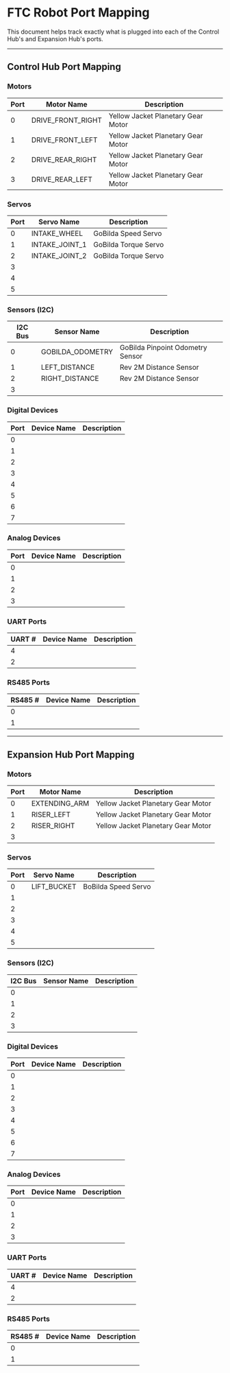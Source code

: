 # FTC Robot Port Mapping

This document helps track exactly what is plugged into each of the Control Hub's and Expansion Hub's ports.

---

## Control Hub Port Mapping

### Motors

| Port | Motor Name         | Description
|------|--------------------|------------------------------------
| 0    | DRIVE_FRONT_RIGHT  | Yellow Jacket Planetary Gear Motor
| 1    | DRIVE_FRONT_LEFT   | Yellow Jacket Planetary Gear Motor
| 2    | DRIVE_REAR_RIGHT   | Yellow Jacket Planetary Gear Motor
| 3    | DRIVE_REAR_LEFT    | Yellow Jacket Planetary Gear Motor  

### Servos

| Port | Servo Name         | Description
|------|--------------------|------------------------------------
| 0    | INTAKE_WHEEL       | GoBilda Speed Servo
| 1    | INTAKE_JOINT_1     | GoBilda Torque Servo
| 2    | INTAKE_JOINT_2     | GoBilda Torque Servo
| 3    |                    |
| 4    |                    |
| 5    |                    |

### Sensors (I2C)

| I2C Bus | Sensor Name       | Description
|---------|-------------------|------------------------------------
| 0       | GOBILDA_ODOMETRY  | GoBilda Pinpoint Odometry Sensor
| 1       | LEFT_DISTANCE     | Rev 2M Distance Sensor
| 2       | RIGHT_DISTANCE    | Rev 2M Distance Sensor
| 3       |                   |

### Digital Devices

| Port | Device Name        | Description
|------|--------------------|------------------------------------
| 0    |                    |
| 1    |                    |
| 2    |                    |
| 3    |                    |
| 4    |                    |
| 5    |                    |
| 6    |                    |
| 7    |                    |

### Analog Devices

| Port | Device Name        | Description
|------|--------------------|------------------------------------
| 0    |                    |
| 1    |                    |
| 2    |                    |
| 3    |                    |

### UART Ports

| UART # | Device Name        | Description
|--------|--------------------|------------------------------------
| 4      |                    |
| 2      |                    |

### RS485 Ports

| RS485 # | Device Name        | Description
|---------|--------------------|------------------------------------
| 0       |                    |
| 1       |                    |

---

## Expansion Hub Port Mapping

### Motors

| Port | Motor Name         | Description
|------|--------------------|------------------------------------
| 0    | EXTENDING_ARM      | Yellow Jacket Planetary Gear Motor
| 1    | RISER_LEFT         | Yellow Jacket Planetary Gear Motor
| 2    | RISER_RIGHT        | Yellow Jacket Planetary Gear Motor
| 3    |                    |

### Servos

| Port | Servo Name         | Description
|------|--------------------|------------------------------------
| 0    | LIFT_BUCKET                   | BoBilda Speed Servo
| 1    |                    |
| 2    |                    |
| 3    |                    |
| 4    |                    |
| 5    |                    |

### Sensors (I2C)

| I2C Bus | Sensor Name       | Description
|---------|-------------------|------------------------------------
| 0       |                   |
| 1       |                   |
| 2       |                   |
| 3       |                   |

### Digital Devices

| Port | Device Name        | Description
|------|--------------------|------------------------------------
| 0    |                    |
| 1    |                    |
| 2    |                    |
| 3    |                    |
| 4    |                    |
| 5    |                    |
| 6    |                    |
| 7    |                    |

### Analog Devices

| Port | Device Name        | Description
|------|--------------------|------------------------------------
| 0    |                    |
| 1    |                    |
| 2    |                    |
| 3    |                    |

### UART Ports

| UART # | Device Name        | Description
|--------|--------------------|------------------------------------
| 4      |                    |
| 2      |                    |

### RS485 Ports

| RS485 # | Device Name        | Description
|---------|--------------------|------------------------------------
| 0       |                    |
| 1       |                    |
